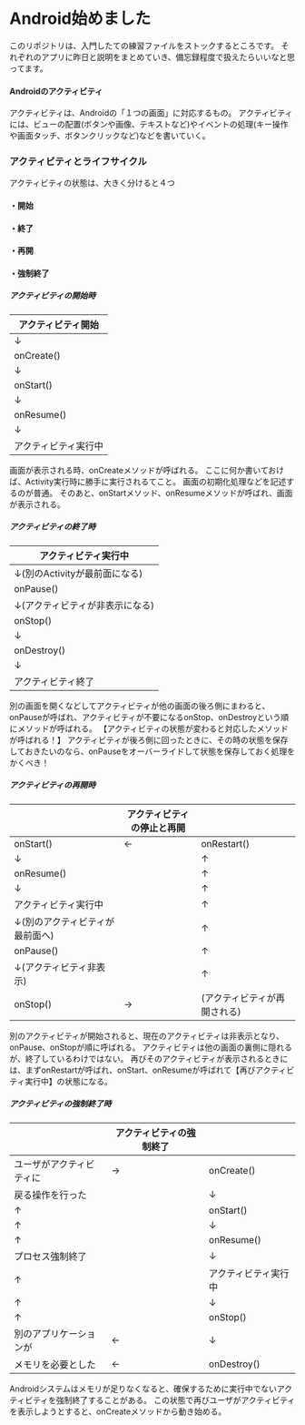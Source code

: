 # Android始めました
このリポジトリは、入門したての練習ファイルをストックするところです。
それぞれのアプリに昨日と説明をまとめていき、備忘録程度で扱えたらいいなと思ってます。


#### Androidのアクティビティ
アクティビティは、Androidの「１つの画面」に対応するもの。
アクティビティには、ビューの配置(ボタンや画像、テキストなど)やイベントの処理(キー操作や画面タッチ、ボタンクリックなど)などを書いていく。


### アクティビティとライフサイクル
アクティビティの状態は、大きく分けると４つ
#### ・開始
#### ・終了
#### ・再開
#### ・強制終了


##### アクティビティの開始時
|  アクティビティ開始  |
| ---- |
| ↓ |
|  onCreate()  |
| ↓ |
|  onStart()  |
| ↓ |
|  onResume()  |
| ↓ |
|  アクティビティ実行中  |

画面が表示される時、onCreateメソッドが呼ばれる。
ここに何か書いておけば、Activity実行時に勝手に実行されるてこと。
画面の初期化処理などを記述するのが普通。
そのあと、onStartメソッド、onResumeメソッドが呼ばれ、画面が表示される。

##### アクティビティの終了時
|  アクティビティ実行中  |
| ---- |
| ↓(別のActivityが最前面になる) |
|  onPause()  |
| ↓(アクティビティが非表示になる) |
|  onStop()  |
| ↓ |
|  onDestroy()  |
| ↓ |
|  アクティビティ終了  |

別の画面を開くなどしてアクティビティが他の画面の後ろ側にまわると、onPauseが呼ばれ、アクティビティが不要になるonStop、onDestroyという順にメソッドが呼ばれる。
【アクティビティの状態が変わると対応したメソッドが呼ばれる！】
アクティビティが後ろ側に回ったときに、その時の状態を保存しておきたいのなら、onPauseをオーバーライドして状態を保存しておく処理をかくべき！


##### アクティビティの再開時
||  アクティビティの停止と再開  ||
| ---- | ---- | ---- |
| onStart() | ← | onRestart() |
| ↓ |  | ↑ |
| onResume() |  | ↑ |
| ↓ |  | ↑ |
| アクティビティ実行中 |  | ↑ |
| ↓(別のアクティビティが最前面へ) |  | ↑ |
| onPause() |  | ↑ |
| ↓(アクティビティ非表示) |  | ↑ |
| onStop() | → | (アクティビティが再開される) |

別のアクティビティが開始されると、現在のアクティビティは非表示となり、onPause、onStopが順に呼ばれる。
アクティビティは他の画面の裏側に隠れるが、終了しているわけではない。
再びそのアクティビティが表示されるときには、まずonRestartが呼ばれ、onStart、onResumeが呼ばれて【再びアクティビティ実行中】の状態になる。


##### アクティビティの強制終了時
||  アクティビティの強制終了||
| ---- | ---- | ---- |
| ユーザがアクティビティに | → | onCreate() |
| 戻る操作を行った |  | ↓ |
| ↑ |  | onStart() |
| ↑ |  | ↓ |
| ↑ |  | onResume() |
| プロセス強制終了 |  | ↓ |
| ↑ |  | アクティビティ実行中 |
| ↑ |  | ↓ |
| ↑ |  | onStop() |
| 別のアプリケーションが | ← | ↓ |
| メモリを必要とした | ← | onDestroy() |

Androidシステムはメモリが足りなくなると、確保するために実行中でないアクティビティを強制終了することがある。
この状態で再びユーザがアクティビティを表示しようとすると、onCreateメソッドから動き始める。

